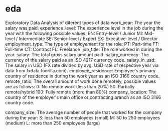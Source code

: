 # eda
Exploratory Data Analysis of diferent types of data
work_year: The year the salary was paid.
experience_level: The experience level in the job during the year with the following possible values:
    EN: Entry-level / Junior
    MI: Mid-level / Intermediate
    SE: Senior-level / Expert
    EX: Executive-level / Director
employment_type: The type of employement for the role:
    PT: Part-time
    FT: Full-time
    CT: Contract
    FL: Freelance`
job_title: The role worked in during the year.
salary: The total gross salary amount paid.
salary_currency: The currency of the salary paid as an ISO 4217 currency code.
salary_in_usd: The salary in USD (FX rate divided by avg. USD rate of respective year via data from fxdata.foorilla.com).
employee_residence: Employee's primary country of residence in during the work year as an ISO 3166 country code.
remote_ratio: The overall amount of work done remotely, possible values are as follows:
    0: No remote work (less than 20%)
    50: Partially remote/hybrid
    100: Fully remote (more than 80%)
company_location: The country of the employer's main office or contracting branch as an ISO 3166 country code.

company_size: The average number of people that worked for the company during the year:
    S: less than 50 employees (small)
    M: 50 to 250 employees (medium)
    L: more than 250 employees (large)
